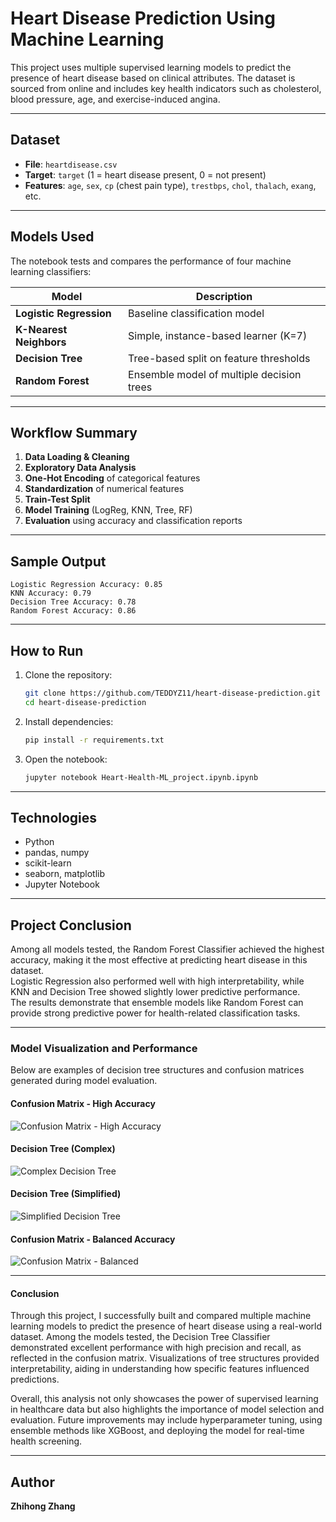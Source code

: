 
# Heart Disease Prediction Using Machine Learning

This project uses multiple supervised learning models to predict the presence of heart disease based on clinical attributes. The dataset is sourced from online and includes key health indicators such as cholesterol, blood pressure, age, and exercise-induced angina.

---

## Dataset

- **File**: `heartdisease.csv`
- **Target**: `target` (1 = heart disease present, 0 = not present)
- **Features**: `age`, `sex`, `cp` (chest pain type), `trestbps`, `chol`, `thalach`, `exang`, etc.

---

## Models Used

The notebook tests and compares the performance of four machine learning classifiers:

| Model                     | Description                            |
|--------------------------|----------------------------------------|
| **Logistic Regression**  | Baseline classification model          |
| **K-Nearest Neighbors**  | Simple, instance-based learner (K=7)   |
| **Decision Tree**        | Tree-based split on feature thresholds |
| **Random Forest**        | Ensemble model of multiple decision trees |

---

## Workflow Summary

1. **Data Loading & Cleaning**
2. **Exploratory Data Analysis**
3. **One-Hot Encoding** of categorical features
4. **Standardization** of numerical features
5. **Train-Test Split**
6. **Model Training** (LogReg, KNN, Tree, RF)
7. **Evaluation** using accuracy and classification reports

---

## Sample Output

```text
Logistic Regression Accuracy: 0.85
KNN Accuracy: 0.79
Decision Tree Accuracy: 0.78
Random Forest Accuracy: 0.86
```

---

## How to Run

1. Clone the repository:
   ```bash
   git clone https://github.com/TEDDYZ11/heart-disease-prediction.git
   cd heart-disease-prediction
   ```

2. Install dependencies:
   ```bash
   pip install -r requirements.txt
   ```

3. Open the notebook:
   ```bash
   jupyter notebook Heart-Health-ML_project.ipynb.ipynb
   ```

---

## Technologies

- Python
- pandas, numpy
- scikit-learn
- seaborn, matplotlib
- Jupyter Notebook

---

## Project Conclusion

Among all models tested, the Random Forest Classifier achieved the highest accuracy, making it the most effective at predicting heart disease in this dataset.  
Logistic Regression also performed well with high interpretability, while KNN and Decision Tree showed slightly lower predictive performance.  
The results demonstrate that ensemble models like Random Forest can provide strong predictive power for health-related classification tasks.

---

### Model Visualization and Performance

Below are examples of decision tree structures and confusion matrices generated during model evaluation.

#### Confusion Matrix - High Accuracy
![Confusion Matrix - High Accuracy](image1.png)

#### Decision Tree (Complex)
![Complex Decision Tree](image2.png)

#### Decision Tree (Simplified)
![Simplified Decision Tree](image3.png)

#### Confusion Matrix - Balanced Accuracy
![Confusion Matrix - Balanced](image4.png)

---

#### Conclusion

Through this project, I successfully built and compared multiple machine learning models to predict the presence of heart disease using a real-world dataset. Among the models tested, the Decision Tree Classifier demonstrated excellent performance with high precision and recall, as reflected in the confusion matrix. Visualizations of tree structures provided interpretability, aiding in understanding how specific features influenced predictions.

Overall, this analysis not only showcases the power of supervised learning in healthcare data but also highlights the importance of model selection and evaluation. Future improvements may include hyperparameter tuning, using ensemble methods like XGBoost, and deploying the model for real-time health screening.

---

## Author
**Zhihong Zhang**  
